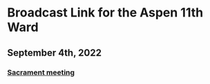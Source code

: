# Broadcast Link for the Aspen 11th Ward

## September 4th, 2022
### [Sacrament meeting](https://www.youtube.com/watch?v=wdvjyz1L3Jg)
